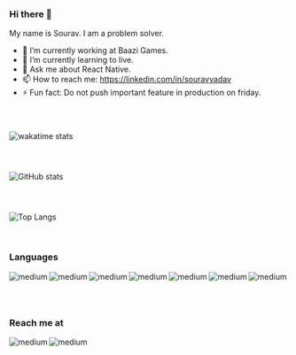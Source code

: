 ### Hi there 👋

My name is Sourav. I am a problem solver.

- 🔭  I’m currently working at Baazi Games.
- 🌱  I’m currently learning to live.
- 💬  Ask me about React Native.
- 📫  How to reach me: https://linkedin.com/in/souravyadav
- ⚡  Fun fact: Do not push important feature in production on friday.


<div style="display:flex; flex-direction:column;margin-top:10px">

<p></p>

![wakatime stats](https://github-readme-stats.vercel.app/api/wakatime?username=THESUESANZ&layout=compact)

<p></p>

![GitHub stats](https://github-readme-stats.vercel.app/api?username=suesanz&show_icons=true)  

<p></p>

![Top Langs](https://github-readme-stats.vercel.app/api/top-langs/?username=suesanz&layout=compact)

</div>

<br/>

### Languages

<div style="display:flex; flex-direction:row;margin-bottom:25px;justify-content:space-between">
<img align="left" alt="medium" src="https://img.shields.io/badge/JavaScript-323330?style=for-the-badge&logo=javascript&logoColor=F7DF1E" />
<img align="left" alt="medium" src="https://img.shields.io/badge/TypeScript-007ACC?style=for-the-badge&logo=typescript&logoColor=white" />
<img align="left" alt="medium" src="https://img.shields.io/badge/React-20232A?style=for-the-badge&logo=react&logoColor=61DAFB" />
<img align="left" alt="medium" src="https://img.shields.io/badge/React_Native-20232A?style=for-the-badge&logo=react&logoColor=61DAFB" />
<img align="left" alt="medium" src="https://img.shields.io/badge/Node.js-43853D?style=for-the-badge&logo=node.js&logoColor=white" />
<img align="left" alt="medium" src="https://img.shields.io/badge/Express.js-404D59?style=for-the-badge&logo=express&logoColor=white" />
<img align="left" alt="medium" src="https://img.shields.io/badge/HTML-239120?style=for-the-badge&logo=html5&logoColor=white" />

</div>

<br/>

### Reach me at

<a href="https://linkedin.com/in/souravyadav" target="_blank" rel="noopener noreferrer"><img align="left" alt="medium" src="https://img.shields.io/badge/LinkedIn-0077B5?style=for-the-badge&logo=linkedin&logoColor=white" /></a>
<a href="https://twitter.com/_sourav24" target="_blank" rel="noopener noreferrer"><img align="left" alt="medium" src="https://img.shields.io/badge/Twitter-1DA1F2?style=for-the-badge&logo=twitter&logoColor=white" /></a>
